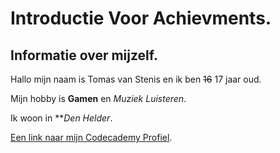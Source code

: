 # Introductie Voor Achievments.
## Informatie over mijzelf.

Hallo mijn naam is Tomas van Stenis en ik ben ~~16~~ 17 jaar oud.

Mijn hobby is **Gamen** en *Muziek Luisteren*.

Ik woon in **_Den Helder_.

[Een link naar mijn Codecademy Profiel](https://www.codecademy.com/profiles/tomie522246536309).
